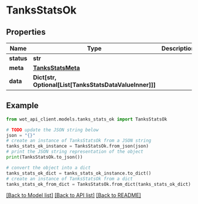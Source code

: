 # TanksStatsOk


## Properties

Name | Type | Description | Notes
------------ | ------------- | ------------- | -------------
**status** | **str** |  | 
**meta** | [**TanksStatsMeta**](TanksStatsMeta.md) |  | 
**data** | **Dict[str, Optional[List[TanksStatsDataValueInner]]]** |  | 

## Example

```python
from wot_api_client.models.tanks_stats_ok import TanksStatsOk

# TODO update the JSON string below
json = "{}"
# create an instance of TanksStatsOk from a JSON string
tanks_stats_ok_instance = TanksStatsOk.from_json(json)
# print the JSON string representation of the object
print(TanksStatsOk.to_json())

# convert the object into a dict
tanks_stats_ok_dict = tanks_stats_ok_instance.to_dict()
# create an instance of TanksStatsOk from a dict
tanks_stats_ok_from_dict = TanksStatsOk.from_dict(tanks_stats_ok_dict)
```
[[Back to Model list]](../README.md#documentation-for-models) [[Back to API list]](../README.md#documentation-for-api-endpoints) [[Back to README]](../README.md)


